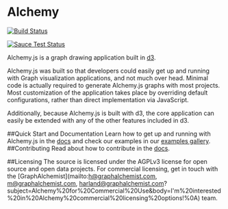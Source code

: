 Alchemy
=======
<!-- Build should not fail update commit -->
[![Build Status](https://travis-ci.org/GraphAlchemist/Alchemy.svg?branch=master)](https://travis-ci.org/GraphAlchemist/Alchemy)

[![Sauce Test Status](https://saucelabs.com/browser-matrix/hdngr.svg)](https://saucelabs.com/u/hdngr)

Alchemy.js is a graph drawing application built in [d3](http://d3js.org/).

Alchemy.js was built so that developers could easily get up and running with Graph visualization applications, and not much over head.  Minimal code is actually required to generate Alchemy.js graphs with most projects. Most customization of the application takes place by overriding default configurations, rather than direct implementation via JavaScript.

Additionally, because Alchemy.js is built with d3, the core application can easily be extended with any of the other features included in d3.

##Quick Start and Documentation
Learn how to get up and running with Alchemy.js in the [docs](http://graphalchemist.github.io/Alchemy/docs/) and check our examples in our [examples gallery](http://graphalchemist.github.io/Alchemy/#/examples).
##Contributing 
Read about how to contribute in the [docs](http://graphalchemist.github.io/Alchemy/docs/#Contributing).

##Licensing
The source is licensed under the AGPLv3 license for open source and open data projects.  For commercial licensing, get in touch with the [GraphAlchemist](mailto:h@graphalchemist.com, m@graphalchemist.com, harland@graphalchemist.com?subject=Alchemy%20for%20Commercial%20Use&amp;body=I'm%20interested%20in%20Alchemy%20commercial%20licensing%20options!%0A) team. 

    
